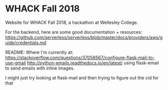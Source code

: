 # WHACK Fall 2018
Website for WHACK Fall 2018, a hackathon at Wellesley College.

For the backend, here are some good documentation + resources:
https://github.com/serverless/serverless/blob/master/docs/providers/aws/guide/credentials.md

README:
Where I'm currently at:
https://stackoverflow.com/questions/37058567/configure-flask-mail-to-use-gmail
http://python-emails.readthedocs.io/en/latest/
using flask-email to send emails with inline images.

I might just try looking at flask-mail and then trying to figure out the cid for that 
